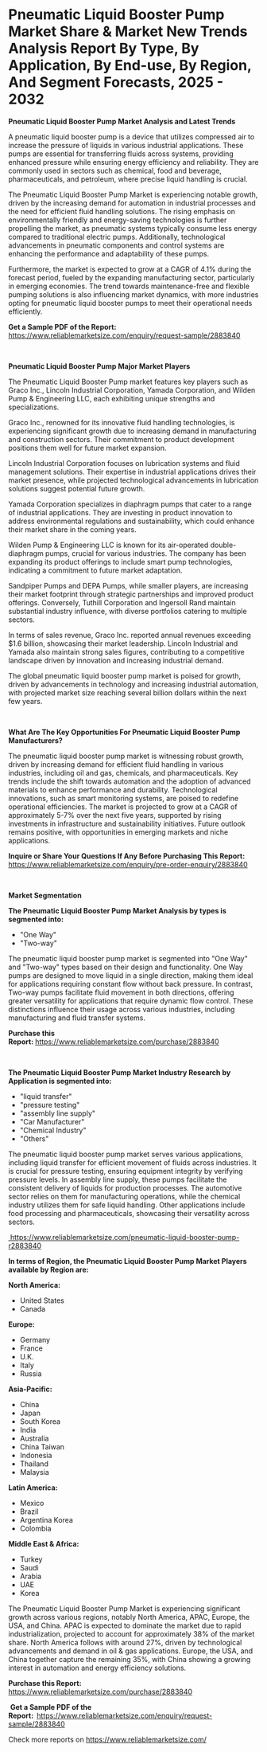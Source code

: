 <p><h1>Pneumatic Liquid Booster Pump Market Share & Market New Trends Analysis Report By Type, By Application, By End-use, By Region, And Segment Forecasts, 2025 - 2032</h1></p><p><strong>Pneumatic Liquid Booster Pump Market Analysis and Latest Trends</strong></p>
<p><p>A pneumatic liquid booster pump is a device that utilizes compressed air to increase the pressure of liquids in various industrial applications. These pumps are essential for transferring fluids across systems, providing enhanced pressure while ensuring energy efficiency and reliability. They are commonly used in sectors such as chemical, food and beverage, pharmaceuticals, and petroleum, where precise liquid handling is crucial.</p><p>The Pneumatic Liquid Booster Pump Market is experiencing notable growth, driven by the increasing demand for automation in industrial processes and the need for efficient fluid handling solutions. The rising emphasis on environmentally friendly and energy-saving technologies is further propelling the market, as pneumatic systems typically consume less energy compared to traditional electric pumps. Additionally, technological advancements in pneumatic components and control systems are enhancing the performance and adaptability of these pumps.</p><p>Furthermore, the market is expected to grow at a CAGR of 4.1% during the forecast period, fueled by the expanding manufacturing sector, particularly in emerging economies. The trend towards maintenance-free and flexible pumping solutions is also influencing market dynamics, with more industries opting for pneumatic liquid booster pumps to meet their operational needs efficiently.</p></p>
<p><strong>Get a Sample PDF of the Report:&nbsp;</strong> <a href="https://www.reliablemarketsize.com/enquiry/request-sample/2883840?utm_campaign=2442&utm_medium=2&utm_source=Github&utm_content=ia&utm_term=13032025&utm_id=pneumatic-liquid-booster-pump">https://www.reliablemarketsize.com/enquiry/request-sample/2883840</a></p>
<p>&nbsp;</p>
<p><strong>Pneumatic Liquid Booster Pump Major Market Players</strong></p>
<p><p>The Pneumatic Liquid Booster Pump market features key players such as Graco Inc., Lincoln Industrial Corporation, Yamada Corporation, and Wilden Pump & Engineering LLC, each exhibiting unique strengths and specializations. </p><p>Graco Inc., renowned for its innovative fluid handling technologies, is experiencing significant growth due to increasing demand in manufacturing and construction sectors. Their commitment to product development positions them well for future market expansion.</p><p>Lincoln Industrial Corporation focuses on lubrication systems and fluid management solutions. Their expertise in industrial applications drives their market presence, while projected technological advancements in lubrication solutions suggest potential future growth.</p><p>Yamada Corporation specializes in diaphragm pumps that cater to a range of industrial applications. They are investing in product innovation to address environmental regulations and sustainability, which could enhance their market share in the coming years.</p><p>Wilden Pump & Engineering LLC is known for its air-operated double-diaphragm pumps, crucial for various industries. The company has been expanding its product offerings to include smart pump technologies, indicating a commitment to future market adaptation.</p><p>Sandpiper Pumps and DEPA Pumps, while smaller players, are increasing their market footprint through strategic partnerships and improved product offerings. Conversely, Tuthill Corporation and Ingersoll Rand maintain substantial industry influence, with diverse portfolios catering to multiple sectors.</p><p>In terms of sales revenue, Graco Inc. reported annual revenues exceeding $1.6 billion, showcasing their market leadership. Lincoln Industrial and Yamada also maintain strong sales figures, contributing to a competitive landscape driven by innovation and increasing industrial demand.</p><p>The global pneumatic liquid booster pump market is poised for growth, driven by advancements in technology and increasing industrial automation, with projected market size reaching several billion dollars within the next few years.</p></p>
<p>&nbsp;</p>
<p><strong>What Are The Key Opportunities For Pneumatic Liquid Booster Pump Manufacturers?</strong></p>
<p><p>The pneumatic liquid booster pump market is witnessing robust growth, driven by increasing demand for efficient fluid handling in various industries, including oil and gas, chemicals, and pharmaceuticals. Key trends include the shift towards automation and the adoption of advanced materials to enhance performance and durability. Technological innovations, such as smart monitoring systems, are poised to redefine operational efficiencies. The market is projected to grow at a CAGR of approximately 5-7% over the next five years, supported by rising investments in infrastructure and sustainability initiatives. Future outlook remains positive, with opportunities in emerging markets and niche applications.</p></p>
<p><strong>Inquire or Share Your Questions If Any Before Purchasing This Report:</strong> <a href="https://www.reliablemarketsize.com/enquiry/pre-order-enquiry/2883840?utm_campaign=2442&utm_medium=2&utm_source=Github&utm_content=ia&utm_term=13032025&utm_id=pneumatic-liquid-booster-pump">https://www.reliablemarketsize.com/enquiry/pre-order-enquiry/2883840</a></p>
<p>&nbsp;</p>
<p><strong>Market Segmentation</strong></p>
<p><strong>The Pneumatic Liquid Booster Pump Market Analysis by types is segmented into:</strong></p>
<p><ul><li>"One Way"</li><li>"Two-way"</li></ul></p>
<p><p>The pneumatic liquid booster pump market is segmented into "One Way" and "Two-way" types based on their design and functionality. One Way pumps are designed to move liquid in a single direction, making them ideal for applications requiring constant flow without back pressure. In contrast, Two-way pumps facilitate fluid movement in both directions, offering greater versatility for applications that require dynamic flow control. These distinctions influence their usage across various industries, including manufacturing and fluid transfer systems.</p></p>
<p><strong>Purchase this Report:&nbsp;</strong><a href="https://www.reliablemarketsize.com/purchase/2883840?utm_campaign=2442&utm_medium=2&utm_source=Github&utm_content=ia&utm_term=13032025&utm_id=pneumatic-liquid-booster-pump">https://www.reliablemarketsize.com/purchase/2883840</a></p>
<p>&nbsp;</p>
<p><strong>The Pneumatic Liquid Booster Pump Market Industry Research by Application is segmented into:</strong></p>
<p><ul><li>"liquid transfer"</li><li>"pressure testing"</li><li>"assembly line supply"</li><li>"Car Manufacturer"</li><li>"Chemical Industry"</li><li>"Others"</li></ul></p>
<p><p>The pneumatic liquid booster pump market serves various applications, including liquid transfer for efficient movement of fluids across industries. It is crucial for pressure testing, ensuring equipment integrity by verifying pressure levels. In assembly line supply, these pumps facilitate the consistent delivery of liquids for production processes. The automotive sector relies on them for manufacturing operations, while the chemical industry utilizes them for safe liquid handling. Other applications include food processing and pharmaceuticals, showcasing their versatility across sectors.</p></p>
<p><a href="https://www.reliablemarketsize.com/pneumatic-liquid-booster-pump-r2883840?utm_campaign=2442&utm_medium=2&utm_source=Github&utm_content=ia&utm_term=13032025&utm_id=pneumatic-liquid-booster-pump">&nbsp;https://www.reliablemarketsize.com/pneumatic-liquid-booster-pump-r2883840</a></p>
<p><strong>In terms of Region, the Pneumatic Liquid Booster Pump Market Players available by Region are:</strong></p>
<p>
    <p> <strong> North America: </strong>
        <ul>
            <li>United States</li>
            <li>Canada</li>
        </ul>
        </p> 
    <p> <strong> Europe: </strong>
        <ul>
            <li>Germany</li>
            <li>France</li>
            <li>U.K.</li>
            <li>Italy</li>
            <li>Russia</li>
        </ul>
        </p> 
    <p> <strong> Asia-Pacific: </strong>
        <ul>
            <li>China</li>
            <li>Japan</li>
            <li>South Korea</li>
            <li>India</li>
            <li>Australia</li>
            <li>China Taiwan</li>
            <li>Indonesia</li>
            <li>Thailand</li>
            <li>Malaysia</li>
        </ul>
        </p> 
    <p> <strong> Latin America: </strong>
        <ul>
            <li>Mexico</li>
            <li>Brazil</li>
            <li>Argentina Korea</li>
            <li>Colombia</li>
        </ul>
        </p> 
    <p> <strong> Middle East & Africa: </strong>
        <ul>
            <li>Turkey</li>
            <li>Saudi</li>
            <li>Arabia</li>
            <li>UAE</li>
            <li>Korea</li>
        </ul>
    </p>
    </p>
<p><p>The Pneumatic Liquid Booster Pump Market is experiencing significant growth across various regions, notably North America, APAC, Europe, the USA, and China. APAC is expected to dominate the market due to rapid industrialization, projected to account for approximately 38% of the market share. North America follows with around 27%, driven by technological advancements and demand in oil & gas applications. Europe, the USA, and China together capture the remaining 35%, with China showing a growing interest in automation and energy efficiency solutions.</p></p>
<p><strong>Purchase this Report: </strong><a href="https://www.reliablemarketsize.com/purchase/2883840?utm_campaign=2442&utm_medium=2&utm_source=Github&utm_content=ia&utm_term=13032025&utm_id=pneumatic-liquid-booster-pump">https://www.reliablemarketsize.com/purchase/2883840</a></p>
<p>&nbsp;<strong>Get a Sample PDF of the Report:&nbsp;&nbsp;</strong><a href="https://www.reliablemarketsize.com/enquiry/request-sample/2883840?utm_campaign=2442&utm_medium=2&utm_source=Github&utm_content=ia&utm_term=13032025&utm_id=pneumatic-liquid-booster-pump">https://www.reliablemarketsize.com/enquiry/request-sample/2883840</a></p>
<p><strong></strong></p>
<p>Check more reports on <a href="https://www.reliablemarketsize.com/?utm_campaign=2442&utm_medium=2&utm_source=Github&utm_content=ia&utm_term=13032025&utm_id=pneumatic-liquid-booster-pump">https://www.reliablemarketsize.com/</a></p>